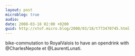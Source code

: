 ```yaml
---
layout: post
microblog: true
audio: 
date: 2008-03-18 02:00 +0200
guid: http://xtof.micro.blog/2008/03/18/t773470745.html
---
```

bike-commutation to RoyalValois to have an opendrink with @CharlesNepote et @LaurentLunati.
